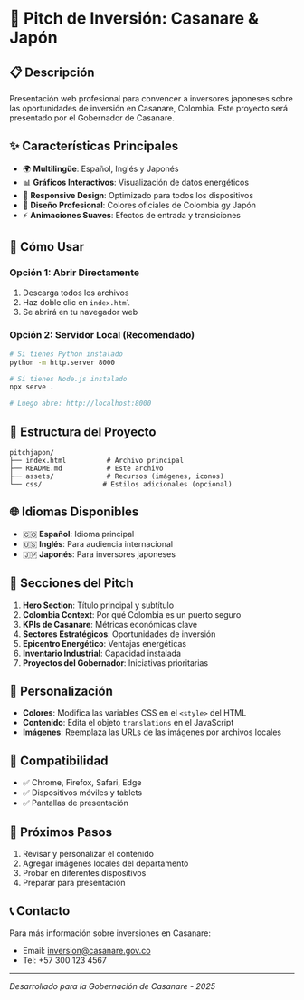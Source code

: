 # 🚀 Pitch de Inversión: Casanare & Japón

## 📋 Descripción
Presentación web profesional para convencer a inversores japoneses sobre las oportunidades de inversión en Casanare, Colombia. Este proyecto será presentado por el Gobernador de Casanare.

## ✨ Características Principales
- 🌍 **Multilingüe**: Español, Inglés y Japonés
- 📊 **Gráficos Interactivos**: Visualización de datos energéticos
- 📱 **Responsive Design**: Optimizado para todos los dispositivos
- 🎨 **Diseño Profesional**: Colores oficiales de Colombia gy Japón
- ⚡ **Animaciones Suaves**: Efectos de entrada y transiciones

## 🚀 Cómo Usar

### Opción 1: Abrir Directamente
1. Descarga todos los archivos
2. Haz doble clic en `index.html`
3. Se abrirá en tu navegador web

### Opción 2: Servidor Local (Recomendado)
```bash
# Si tienes Python instalado
python -m http.server 8000

# Si tienes Node.js instalado
npx serve .

# Luego abre: http://localhost:8000
```

## 📁 Estructura del Proyecto
```
pitchjapon/
├── index.html          # Archivo principal
├── README.md           # Este archivo
├── assets/             # Recursos (imágenes, iconos)
└── css/               # Estilos adicionales (opcional)
```

## 🌐 Idiomas Disponibles
- 🇨🇴 **Español**: Idioma principal
- 🇺🇸 **Inglés**: Para audiencia internacional
- 🇯🇵 **Japonés**: Para inversores japoneses

## 🎯 Secciones del Pitch
1. **Hero Section**: Título principal y subtítulo
2. **Colombia Context**: Por qué Colombia es un puerto seguro
3. **KPIs de Casanare**: Métricas económicas clave
4. **Sectores Estratégicos**: Oportunidades de inversión
5. **Epicentro Energético**: Ventajas energéticas
6. **Inventario Industrial**: Capacidad instalada
7. **Proyectos del Gobernador**: Iniciativas prioritarias

## 🔧 Personalización
- **Colores**: Modifica las variables CSS en el `<style>` del HTML
- **Contenido**: Edita el objeto `translations` en el JavaScript
- **Imágenes**: Reemplaza las URLs de las imágenes por archivos locales

## 📱 Compatibilidad
- ✅ Chrome, Firefox, Safari, Edge
- ✅ Dispositivos móviles y tablets
- ✅ Pantallas de presentación

## 🚀 Próximos Pasos
1. Revisar y personalizar el contenido
2. Agregar imágenes locales del departamento
3. Probar en diferentes dispositivos
4. Preparar para presentación

## 📞 Contacto
Para más información sobre inversiones en Casanare:
- Email: inversion@casanare.gov.co
- Tel: +57 300 123 4567

---
*Desarrollado para la Gobernación de Casanare - 2025*
